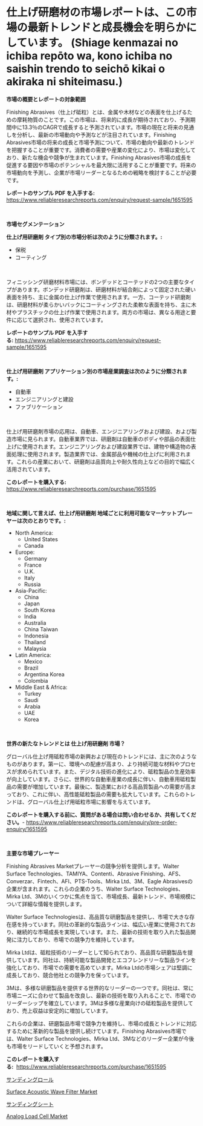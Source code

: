 <p><h1>仕上げ研磨材の市場レポートは、この市場の最新トレンドと成長機会を明らかにしています。 (Shiage kenmazai no ichiba repōto wa, kono ichiba no saishin trendo to seichō kikai o akiraka ni shiteimasu.)</h1></p><p><strong>市場の概要とレポートの対象範囲</strong></p>
<p><p>Finishing Abrasives（仕上げ砥粒）とは、金属や木材などの表面を仕上げるための摩耗物質のことです。この市場は、将来的に成長が期待されており、予測期間中に13.3％のCAGRで成長すると予測されています。市場の現在と将来の見通しを分析し、最新の市場動向や予測などが注目されています。Finishing Abrasives市場の将来の成長と市場予測について、市場の動向や最新のトレンドを把握することが重要です。消費者の需要や産業の変化により、市場は変化しており、新たな機会や競争が生まれています。Finishing Abrasives市場の成長を促進する要因や市場のポテンシャルを最大限に活用することが重要です。将来の市場動向を予測し、企業が市場リーダーとなるための戦略を検討することが必要です。</p></p>
<p><strong>レポートのサンプル PDF を入手する:</strong> <a href="https://www.reliableresearchreports.com/enquiry/request-sample/1651595">https://www.reliableresearchreports.com/enquiry/request-sample/1651595</a></p>
<p>&nbsp;</p>
<p><strong>市場セグメンテーション</strong></p>
<p><strong>仕上げ用研磨剤 タイプ別の市場分析は次のように分類されます。:</strong></p>
<p><ul><li>保税</li><li>コーティング</li></ul></p>
<p>&nbsp;</p>
<p><p>フィニッシング研磨材料市場には、ボンデッドとコーテッドの2つの主要なタイプがあります。ボンデッド研磨剤は、研磨材料が結合剤によって固定された硬い表面を持ち、主に金属の仕上げ作業で使用されます。一方、コーテッド研磨剤は、研磨材料が柔らかいバックにコーティングされた柔軟な表面を持ち、主に木材やプラスチックの仕上げ作業で使用されます。両方の市場は、異なる用途と要件に応じて選択され、使用されています。</p></p>
<p><strong>レポートのサンプル PDF を入手する:</strong>&nbsp;<a href="https://www.reliableresearchreports.com/enquiry/request-sample/1651595">https://www.reliableresearchreports.com/enquiry/request-sample/1651595</a></p>
<p>&nbsp;</p>
<p><strong> 仕上げ用研磨剤 アプリケーション別の市場産業調査は次のように分類されます。:</strong></p>
<p><ul><li>自動車</li><li>エンジニアリングと建設</li><li>ファブリケーション</li></ul></p>
<p>&nbsp;</p>
<p><p>仕上げ用研磨剤市場の応用は、自動車、エンジニアリングおよび建設、および製造市場に見られます。自動車業界では、研磨剤は自動車のボディや部品の表面仕上げに使用されます。エンジニアリングおよび建設業界では、建物や構造物の表面処理に使用されます。製造業界では、金属部品や機械の仕上げに利用されます。これらの産業において、研磨剤は品質向上や耐久性向上などの目的で幅広く活用されています。</p></p>
<p><strong>このレポートを購入する:</strong>&nbsp; <a href="https://www.reliableresearchreports.com/purchase/1651595">https://www.reliableresearchreports.com/purchase/1651595</a></p>
<p>&nbsp;</p>
<p><strong>地域に関して言えば、仕上げ用研磨剤 地域ごとに利用可能なマーケットプレーヤーは次のとおりです。:</strong></p>
<p><ul>
    <li>
        North America:
        <ul>
            <li>United States</li>
            <li>Canada</li>
        </ul>
    </li>
    <li>
        Europe:
        <ul>
            <li>Germany</li>
            <li>France</li>
            <li>U.K.</li>
            <li>Italy</li>
            <li>Russia</li>
        </ul>
    </li>
    <li>
        Asia-Pacific:
        <ul>
            <li>China</li>
            <li>Japan</li>
            <li>South Korea</li>
            <li>India</li>
            <li>Australia</li>
            <li>China Taiwan</li>
            <li>Indonesia</li>
            <li>Thailand</li>
            <li>Malaysia</li>
        </ul>
    </li>
    <li>
        Latin America:
        <ul>
            <li>Mexico</li>
            <li>Brazil</li>
            <li>Argentina Korea</li>
            <li>Colombia</li>
        </ul>
    </li>
    <li>
        Middle East & Africa:
        <ul>
            <li>Turkey</li>
            <li>Saudi</li>
            <li>Arabia</li>
            <li>UAE</li>
            <li>Korea</li>
        </ul>
    </li>
    </ul></p>
<p>&nbsp;</p>
<p><strong>世界の新たなトレンドとは 仕上げ用研磨剤 市場？</strong></p>
<p><p>グローバル仕上げ用砥粒市場の新興および現在のトレンドには、主に次のようなものがあります。第一に、環境への配慮が高まり、より持続可能な材料やプロセスが求められています。また、デジタル技術の進化により、砥粒製品の生産効率が向上しています。さらに、世界的な自動車産業の成長に伴い、自動車用砥粒製品の需要が増加しています。最後に、製造業における高品質製品への需要が高まっており、これに伴い、高性能砥粒製品の需要も拡大しています。これらのトレンドは、グローバル仕上げ用砥粒市場に影響を与えています。</p></p>
<p><strong>このレポートを購入する前に、質問がある場合は問い合わせるか、共有してください。</strong>- <a href="https://www.reliableresearchreports.com/enquiry/pre-order-enquiry/1651595">https://www.reliableresearchreports.com/enquiry/pre-order-enquiry/1651595</a></p>
<p>&nbsp;</p>
<p><strong>主要な市場プレーヤー</strong></p>
<p><p>Finishing Abrasives Marketプレーヤーの競争分析を提供します。Walter Surface Technologies、TAMIYA、Contenti、Abrasive Finishing、AFS、Converzar、Fintech、AFI、PTS-Tools、Mirka Ltd、3M、Eagle Abrasivesの企業が含まれます。これらの企業のうち、Walter Surface Technologies、Mirka Ltd、3Mのいくつかに焦点を当て、市場成長、最新トレンド、市場規模について詳細な情報を提供します。</p><p>Walter Surface Technologiesは、高品質な研磨製品を提供し、市場で大きな存在感を持っています。同社の革新的な製品ラインは、幅広い産業に使用されており、継続的な市場成長を実現しています。また、最新の技術を取り入れた製品開発に注力しており、市場での競争力を維持しています。</p><p>Mirka Ltdは、砥粒技術のリーダーとして知られており、高品質な研磨製品を提供しています。同社は、持続可能な製品開発とエコフレンドリーな製品ラインを強化しており、市場での需要を高めています。Mirka Ltdの市場シェアは堅調に成長しており、競合他社との競争力を保っています。</p><p>3Mは、多様な研磨製品を提供する世界的なリーダーの一つです。同社は、常に市場ニーズに合わせて製品を改良し、最新の技術を取り入れることで、市場でのリーダーシップを確立しています。3Mは多様な産業向けの砥粒製品を提供しており、売上収益は安定的に増加しています。</p><p>これらの企業は、研磨製品市場で競争力を維持し、市場の成長とトレンドに対応するために革新的な製品を提供し続けています。Finishing Abrasives市場では、Walter Surface Technologies、Mirka Ltd、3Mなどのリーダー企業が今後も市場をリードしていくと予想されます。</p></p>
<p><strong>このレポートを購入する:</strong>&nbsp;&nbsp;<a href="https://www.reliableresearchreports.com/purchase/1651595">https://www.reliableresearchreports.com/purchase/1651595</a></p>
<p><p><a href="https://github.com/marbadji/Market-Research-Report-List-1/blob/main/491323110468.md">サンディングロール</a></p><p><a href="https://github.com/lubmix/Market-Research-Report-List-2/blob/main/surface-acoustic-wave-filter-market.md">Surface Acoustic Wave Filter Market</a></p><p><a href="https://github.com/KaydenJohns1964/Market-Research-Report-List-1/blob/main/537197810469.md">サンディングシート</a></p><p><a href="https://github.com/joannagoyvaerts/Market-Research-Report-List-2/blob/main/analog-load-cell-market.md">Analog Load Cell Market</a></p></p>